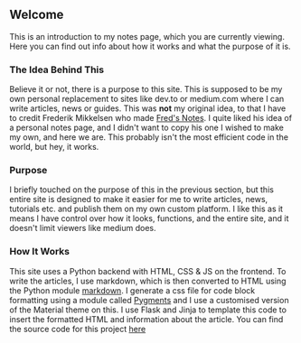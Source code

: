 ## Welcome

This is an introduction to my notes page, which you are currently viewing. Here you can find out info about how it works and what the purpose of it is.

### The Idea Behind This

Believe it or not, there is a purpose to this site. This is supposed to be my own personal replacement to sites like dev.to or medium.com where I can write articles, news or guides. This was **not** my original idea, to that I have to credit Frederik Mikkelsen who made [Fred's Notes](https://ramblings.fred.moe). I quite liked his idea of a personal notes page, and I didn't want to copy his one I wished to make my own, and here we are. This probably isn't the most efficient code in the world, but hey, it works.

### Purpose

I briefly touched on the purpose of this in the previous section, but this entire site is designed to make it easier for me to write articles, news, tutorials etc. and publish them on my own custom platform. I like this as it means I have control over how it looks, functions, and the entire site, and it doesn't limit viewers like medium does.

### How It Works

This site uses a Python backend with HTML, CSS & JS on the frontend. To write the articles, I use markdown, which is then converted to HTML using the Python module [markdown](https://python-markdown.github.io/). I generate a css file for code block formatting using a module called [Pygments](https://pygments.org/) and I use a customised version of the Material theme on this. I use Flask and Jinja to template this code to insert the formatted HTML and information about the article. You can find the source code for this project [here](https://github.com/cxllm/articles)
